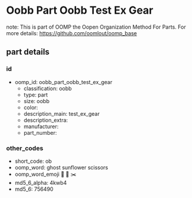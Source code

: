 # Oobb Part Oobb Test Ex Gear  

note: This is part of OOMP the Oopen Organization Method For Parts. For more details: https://github.com/oomlout/oomp_base

##  part details





### id
* oomp_id: oobb_part_oobb_test_ex_gear
  * classification: oobb
  * type: part
  * size: oobb
  * color: 
  * description_main: test_ex_gear
  * description_extra: 
  * manufacturer: 
  * part_number: 

### other_codes
* short_code: ob
* oomp_word: ghost sunflower scissors
* oomp_word_emoji :ghost: :sunflower: :scissors:
* md5_6_alpha: 4kwb4
* md5_6: 756490